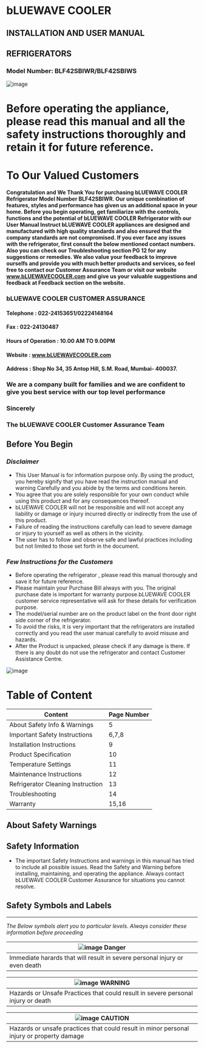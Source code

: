 # bLUEWAVE COOLER
INSTALLATION AND USER MANUAL
----
## REFRIGERATORS
### Model Number:  BLF42SBIWR/BLF42SBIWS

![image](https://github.com/Ashwininar/User-Manual/assets/130229745/6d7dba45-e67b-4e44-80ff-010173bed97d)
# Before operating the appliance, please read this manual and all the safety instructions thoroughly and retain it for future reference.

# To Our Valued Customers 
#### Congratulation and We Thank You for purchasing bLUEWAVE COOLER Refrigerator Model Number BLF42SBIWR. Our unique combination of features, styles and performance has given us an additional space in your home. Before you begin operating, get familiarize with the controls, functions and the potential of bLUEWAVE COOLER Refrigerator with our User Manual Instruct **bLUEWAVE COOLER** appliances are designed and manufactured with high quality standards and also ensured that the company standards are not compromised. If you ever face any issues with the refrigerator, first consult the below mentioned contact numbers. Also you can check our Troubleshooting section PG 12 for any suggestions or remedies. We also value your feedback to improve ourselfs and provide you with much better products and services, so feel free to contact our Customer Assurance Team or visit our website www.bLUEWAVECOOLER.com and give us your valuable suggestions and feedback at Feedback section on the website.
### bLUEWAVE COOLER CUSTOMER ASSURANCE
#### Telephone                 : 022-24153651/02224148164
#### Fax                       : 022-24130487
#### Hours of Operation        :  10.00 AM TO 9.00PM
#### Website                   : www.bLUEWAVECOOLER.com
#### Address                   :  Shop No 34, 35 Antop Hill,   S.M. Road, Mumbai- 400037.
### We are a company built for families and we are confident to give you best service with our top level performance 

### Sincerely
### The bLUEWAVE COOLER Customer Assurance Team

## Before You Begin

### *Disclaimer*

- This User Manual is for information purpose only. By using the product, you hereby signify that you have read the instruction manual and warning Carefully and you abide by the terms and conditions herein.
- You agree that you are solely responsible for your own conduct while using this product and for any consequences thereof.
- bLUEWAVE COOLER will not be responsible and will not accept any liability or damage or injury incurred directly or indirectly from the use of this product.
- Failure of reading the instructions carefully can lead to severe damage or injury to yourself as well as others in the vicinity.
- The user has to follow and observe safe and lawful practices including but not limited to those set forth in the document.

### *Few Instructions for the Customers*

- Before operating the refrigerator , please read this manual thorougly and save it for future reference. 
- Please maintain your Purchase Bill always with you. The original purchase date is important for warranty purpose.bLUEWAVE COOLER         customer service representative will ask for these details for verification purpose.
- The model/serial number are on the product label on the front door right side corner of the refrigerator.
- To avoid the risks, it is very important that the refrigerators are installed correctly and you read the user manual carefully to avoid misuse and hazards.
- After the Product is unpacked, please check if any damage is there. If there is any doubt do not use the refrigerator and contact Customer Assistance Centre. 

![image](https://github.com/Ashwininar/User-Manual/assets/130229745/f62736b1-d3b0-4b77-bbd0-7c10212536ec)  

# Table of Content

| Content | Page Number|
| ------------------------- | ----- |
| About Safety Info & Warnings | 5 |
| Important Safety Instructions | 6,7,8 |
| Installation Instructions  | 9  |
| Product Specification | 10 |
| Temperature Settings | 11 |
| Maintenance Instructions |  12 |
| Refrigerator Cleaning Instruction | 13 |
| Troubleshooting | 14 |
| Warranty | 15,16 |

## About Safety Warnings

## Safety Information
- The important Safety Instructions and warnings in this manual has tried to include all possible issues. Read the Safety and Warning before installing, maintaining, and operating the appliance. Always contact bLUEWAVE COOLER Customer Assurance for situations you cannot resolve.

## Safety Symbols and Labels
------------------------------
*The Below symbols alert you to particular levels. Always consider these information before proceeding*

|![image](https://github.com/Ashwininar/User-Manual/assets/130229745/c504cc18-4133-4b9d-8cb9-992ca040ba8d) Danger|
| -------------------------------------------------------------------------------------------------------------- |
| Immediate harards that will result in severe personal injury or even death |

| ![image](https://github.com/Ashwininar/User-Manual/assets/130229745/abd3073f-3112-4d26-b0b3-d0b541872c53) WARNING |
|  -------------------------------------------------------------------------------------------------------------- |
|  Hazards or Unsafe Practices that could result in severe personal injury or death |

| ![image](https://github.com/Ashwininar/User-Manual/assets/130229745/21ea4d97-d259-4890-baaa-7a3a344b140f) CAUTION |
| ---------------------------------------------------------------------------------------------------------------- |
| Hazards or unsafe practices that could result in minor personal injury or property damage |


